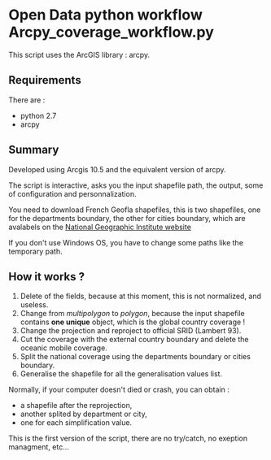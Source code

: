 # Open Data python workflow Arcpy_coverage_workflow.py

This script uses the ArcGIS library : arcpy.

## Requirements
There are :
 - python 2.7
 - arcpy

 ## Summary

Developed using Arcgis 10.5 and the equivalent version of arcpy.

The script is interactive, asks you the input shapefile path, the output, some of configuration and personnalization.

You need to download French Geofla shapefiles, this is two shapefiles, one for the departments boundary, the other for cities boundary, which are avalabels on the [National Geographic Institute website](http://professionnels.ign.fr/geofla)

If you don't use Windows OS, you have to change some paths like the temporary path.

## How it works ?

1. Delete of the fields, because at this moment, this is not normalized, and useless.
2. Change from *multipolygon* to *polygon*, because the input shapefile contains **one unique** object, which is the global country coverage !
3. Change the projection and reproject to official SRID (Lambert 93).
4. Cut the coverage with the external country boundary and delete the oceanic mobile coverage.
5. Split the national coverage using the departments boundary or cities boundary.
6. Generalise the shapefile for all the generalisation values list.

Normally, if your computer doesn't died or crash, you can obtain :
- a shapefile after the reprojection,
- another splited by department or city,
- one for each simplification value.

This is the first version of the script, there are no try/catch, no exeption managment, etc...
